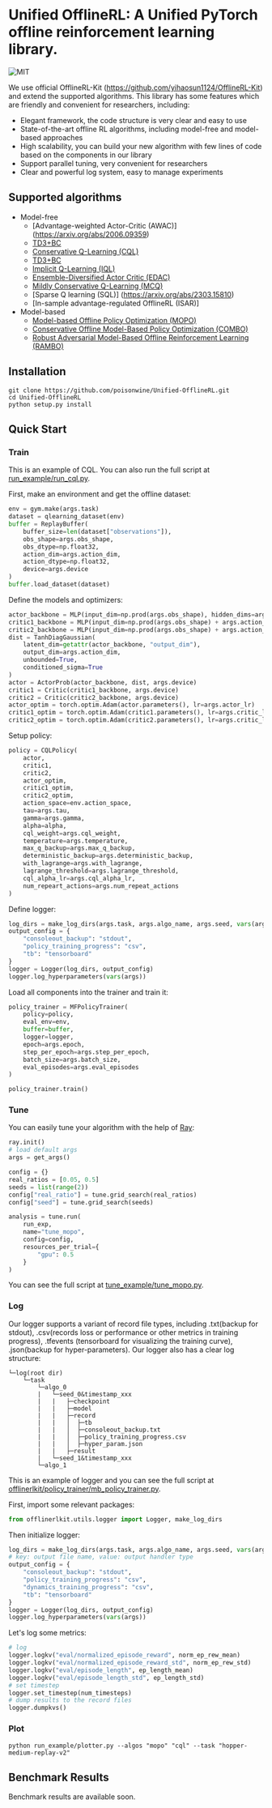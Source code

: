 

# Unified OfflineRL: A Unified PyTorch offline reinforcement learning library.

![MIT](https://img.shields.io/badge/license-MIT-blue)

We use official OfflineRL-Kit (https://github.com/yihaosun1124/OfflineRL-Kit) and extend the supported algorithms. This library has some features which are friendly and convenient for researchers, including:

- Elegant framework, the code structure is very clear and easy to use
- State-of-the-art offline RL algorithms, including model-free and model-based approaches
- High scalability, you can build your new algorithm with few lines of code based on the components in our library
- Support parallel tuning, very convenient for researchers
- Clear and powerful log system, easy to manage experiments


## Supported algorithms
- Model-free
    - [Advantage-weighted Actor-Critic (AWAC)] (https://arxiv.org/abs/2006.09359)
    - [TD3+BC](https://arxiv.org/abs/2106.06860)
    - [Conservative Q-Learning (CQL)](https://arxiv.org/abs/2006.04779)
    - [TD3+BC](https://arxiv.org/abs/2106.06860)
    - [Implicit Q-Learning (IQL)](https://arxiv.org/abs/2110.06169)
    - [Ensemble-Diversified Actor Critic (EDAC)](https://arxiv.org/abs/2110.01548)
    - [Mildly Conservative Q-Learning (MCQ)](https://arxiv.org/abs/2206.04745)
    - [Sparse Q learning (SQL)] (https://arxiv.org/abs/2303.15810)
    - [In-sample advantage-regulated OfflineRL (ISAR)]
- Model-based
    - [Model-based Offline Policy Optimization (MOPO)](https://arxiv.org/abs/2005.13239)
    - [Conservative Offline Model-Based Policy Optimization (COMBO)](https://arxiv.org/abs/2102.08363)
    - [Robust Adversarial Model-Based Offline Reinforcement Learning (RAMBO)](https://arxiv.org/abs/2204.12581)

## Installation
```shell
git clone https://github.com/poisonwine/Unified-OfflineRL.git
cd Unified-OfflineRL
python setup.py install
```

## Quick Start
### Train
This is an example of CQL. You can also run the full script at [run_example/run_cql.py](https://github.com/yihaosun1124/OfflineRL-Kit/blob/main/run_example/run_cql.py).

First, make an environment and get the offline dataset:

```python
env = gym.make(args.task)
dataset = qlearning_dataset(env)
buffer = ReplayBuffer(
    buffer_size=len(dataset["observations"]),
    obs_shape=args.obs_shape,
    obs_dtype=np.float32,
    action_dim=args.action_dim,
    action_dtype=np.float32,
    device=args.device
)
buffer.load_dataset(dataset)
```

Define the models and optimizers:

```python
actor_backbone = MLP(input_dim=np.prod(args.obs_shape), hidden_dims=args.hidden_dims)
critic1_backbone = MLP(input_dim=np.prod(args.obs_shape) + args.action_dim, hidden_dims=args.hidden_dims)
critic2_backbone = MLP(input_dim=np.prod(args.obs_shape) + args.action_dim, hidden_dims=args.hidden_dims)
dist = TanhDiagGaussian(
    latent_dim=getattr(actor_backbone, "output_dim"),
    output_dim=args.action_dim,
    unbounded=True,
    conditioned_sigma=True
)
actor = ActorProb(actor_backbone, dist, args.device)
critic1 = Critic(critic1_backbone, args.device)
critic2 = Critic(critic2_backbone, args.device)
actor_optim = torch.optim.Adam(actor.parameters(), lr=args.actor_lr)
critic1_optim = torch.optim.Adam(critic1.parameters(), lr=args.critic_lr)
critic2_optim = torch.optim.Adam(critic2.parameters(), lr=args.critic_lr)
```

Setup policy:

```python
policy = CQLPolicy(
    actor,
    critic1,
    critic2,
    actor_optim,
    critic1_optim,
    critic2_optim,
    action_space=env.action_space,
    tau=args.tau,
    gamma=args.gamma,
    alpha=alpha,
    cql_weight=args.cql_weight,
    temperature=args.temperature,
    max_q_backup=args.max_q_backup,
    deterministic_backup=args.deterministic_backup,
    with_lagrange=args.with_lagrange,
    lagrange_threshold=args.lagrange_threshold,
    cql_alpha_lr=args.cql_alpha_lr,
    num_repeart_actions=args.num_repeat_actions
)
```

Define logger:
```python
log_dirs = make_log_dirs(args.task, args.algo_name, args.seed, vars(args))
output_config = {
    "consoleout_backup": "stdout",
    "policy_training_progress": "csv",
    "tb": "tensorboard"
}
logger = Logger(log_dirs, output_config)
logger.log_hyperparameters(vars(args))
```

Load all components into the trainer and train it:
```python
policy_trainer = MFPolicyTrainer(
    policy=policy,
    eval_env=env,
    buffer=buffer,
    logger=logger,
    epoch=args.epoch,
    step_per_epoch=args.step_per_epoch,
    batch_size=args.batch_size,
    eval_episodes=args.eval_episodes
)

policy_trainer.train()
```

### Tune
You can easily tune your algorithm with the help of [Ray](https://github.com/ray-project/ray):
```python
ray.init()
# load default args
args = get_args()

config = {}
real_ratios = [0.05, 0.5]
seeds = list(range(2))
config["real_ratio"] = tune.grid_search(real_ratios)
config["seed"] = tune.grid_search(seeds)

analysis = tune.run(
    run_exp,
    name="tune_mopo",
    config=config,
    resources_per_trial={
        "gpu": 0.5
    }
)
```
You can see the full script at [tune_example/tune_mopo.py](https://github.com/yihaosun1124/OfflineRL-Kit/blob/main/tune_example/tune_mopo.py).

### Log
Our logger supports a variant of record file types, including .txt(backup for stdout), .csv(records loss or performance or other metrics in training progress), .tfevents (tensorboard for visualizing the training curve), .json(backup for hyper-parameters).
Our logger also has a clear log structure:
```
└─log(root dir)
    └─task
        └─algo_0
        |   └─seed_0&timestamp_xxx
        |   |   ├─checkpoint
        |   |   ├─model
        |   |   ├─record
        |   |   │  ├─tb
        |   |   │  ├─consoleout_backup.txt
        |   |   │  ├─policy_training_progress.csv
        |   |   │  ├─hyper_param.json
        |   |   ├─result
        |   └─seed_1&timestamp_xxx
        └─algo_1
```
This is an example of logger and you can see the full script at [offlinerlkit/policy_trainer/mb_policy_trainer.py](https://github.com/yihaosun1124/OfflineRL-Kit/blob/main/offlinerlkit/policy_trainer/mb_policy_trainer.py).

First, import some relevant packages:
```python
from offlinerlkit.utils.logger import Logger, make_log_dirs
```
Then initialize logger:
```py
log_dirs = make_log_dirs(args.task, args.algo_name, args.seed, vars(args))
# key: output file name, value: output handler type
output_config = {
    "consoleout_backup": "stdout",
    "policy_training_progress": "csv",
    "dynamics_training_progress": "csv",
    "tb": "tensorboard"
}
logger = Logger(log_dirs, output_config)
logger.log_hyperparameters(vars(args))
```

Let's log some metrics:
```python
# log
logger.logkv("eval/normalized_episode_reward", norm_ep_rew_mean)
logger.logkv("eval/normalized_episode_reward_std", norm_ep_rew_std)
logger.logkv("eval/episode_length", ep_length_mean)
logger.logkv("eval/episode_length_std", ep_length_std)
# set timestep
logger.set_timestep(num_timesteps)
# dump results to the record files
logger.dumpkvs()
```

### Plot
```shell
python run_example/plotter.py --algos "mopo" "cql" --task "hopper-medium-replay-v2"
```

## Benchmark Results
Benchmark results are available soon.


